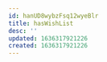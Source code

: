 ```yaml
---
id: hanUD8wybzFsq12wyeBlr
title: hasWishList
desc: ''
updated: 1636317921226
created: 1636317921226
---
```



